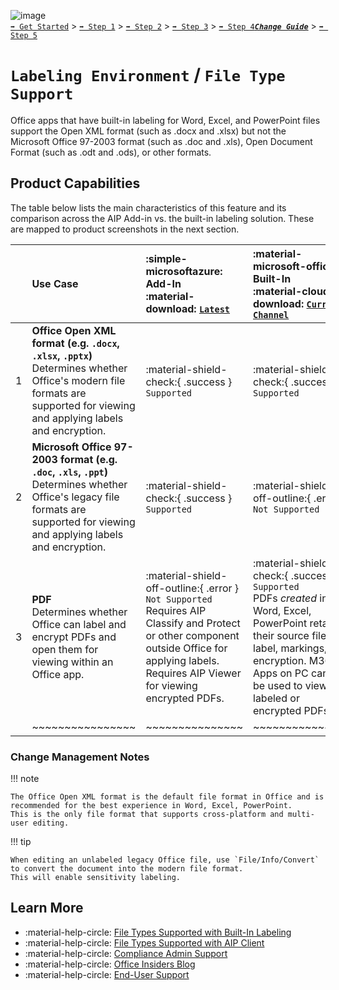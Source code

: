 ![image](https://user-images.githubusercontent.com/43501191/195164735-920ec45a-cd2c-41a1-9d22-6a557ca9ddc3.png)<br>
[`➡️ Get Started`](../../GetStarted.md) > [`➡️ Step 1`](../../AIP2MIPStep1.md) > [`➡️ Step 2`](../../AIP2MIPStep2.md) > [`➡️ Step 3`](../../AIP2MIPStep3.md) > [`➡️ Step 4`](../../AIP2MIPStep4.md)[***`Change Guide`***](../../CompareAIP2MIP.md) > [`➡️ Step 5`](../../AIP2MIPStep5.md)


# `Labeling Environment` / `File Type Support`

Office apps that have built-in labeling for Word, Excel, and PowerPoint files support the Open XML format (such as .docx and .xlsx) but not the Microsoft Office 97-2003 format (such as .doc and .xls), Open Document Format (such as .odt and .ods), or other formats.

## Product Capabilities
The table below lists the main characteristics of this feature and its comparison across the AIP Add-in vs. the built-in labeling solution. These are mapped to product screenshots in the next section. 

|  | Use Case  | :simple-microsoftazure: Add-In<br>:material-download: [`Latest`](https://learn.microsoft.com/en-us/azure/information-protection/rms-client/unifiedlabelingclient-version-release-history)| :material-microsoft-office: Built-In<br>:material-cloud-download: [`Current Channel`](https://learn.microsoft.com/en-us/microsoft-365/compliance/sensitivity-labels-office-apps#support-for-sensitivity-label-capabilities-in-apps)
| :---: | :---- | :---- | :---- | 
| 1 | **Office Open XML format (e.g. `.docx`, `.xlsx`, `.pptx`)** <br>Determines whether Office's modern file formats are supported for viewing and applying labels and encryption. | :material-shield-check:{ .success } `Supported`  |  :material-shield-check:{ .success } `Supported` | 
| 2 | **Microsoft Office 97-2003 format (e.g. `.doc`, `.xls`, `.ppt`)** <br>Determines whether Office's legacy file formats are supported for viewing and applying labels and encryption.  | :material-shield-check:{ .success } `Supported`  |  :material-shield-off-outline:{ .error } `Not Supported` | 
| 3 | **PDF** <br>Determines whether Office can label and encrypt PDFs and open them for viewing within an Office app.  | :material-shield-off-outline:{ .error } `Not Supported` <br>Requires AIP Classify and Protect or other component outside Office for applying labels. Requires AIP Viewer for viewing encrypted PDFs. |  :material-shield-check:{ .success } `Supported`<br>PDFs *created* in Word, Excel, PowerPoint retain their source file's label, markings, encryption. M365 Apps on PC cannot be used to view labeled or encrypted PDFs. | 
|  | ~~~~~~~~~~~~~~~~ | ~~~~~~~~~~~~~~~ | ~~~~~~~~~~~~~~~ | 


### Change Management Notes

!!! note

    The Office Open XML format is the default file format in Office and is recommended for the best experience in Word, Excel, PowerPoint.
    This is the only file format that supports cross-platform and multi-user editing.

!!! tip

    When editing an unlabeled legacy Office file, use `File/Info/Convert` to convert the document into the modern file format. 
    This will enable sensitivity labeling.

## Learn More

- :material-help-circle: [File Types Supported with Built-In Labeling](https://learn.microsoft.com/en-us/microsoft-365/compliance/sensitivity-labels-office-apps?view=o365-worldwide#office-file-types-supported)
- :material-help-circle: [File Types Supported with AIP Client](https://learn.microsoft.com/en-us/azure/information-protection/rms-client/clientv2-admin-guide-file-types)
- :material-help-circle: [Compliance Admin Support](https://learn.microsoft.com/en-us/microsoft-365/compliance/sensitivity-labels-office-apps?view=o365-worldwide#pdf-support)
- :material-help-circle: [Office Insiders Blog](https://insider.office.com/en-us/blog/apply-sensitivity-labels-to-pdfs-created-with-office-apps)
- :material-help-circle: [End-User Support](https://support.microsoft.com/en-gb/topic/create-protected-pdfs-from-office-files-aba7e367-e482-49e7-b746-a385e48d01e4)
